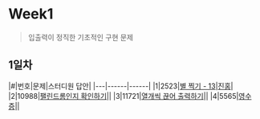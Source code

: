 # Week1
> 입출력이 정직한 기초적인 구현 문제
## 1일차
|#|번호|문제|스터디원 답안|
|---|------|------|
|1|2523|[별 찍기 - 13](https://www.acmicpc.net/problem/2523)|[진홍](Week1/bj2523_kjh.java)|
|2|10988|[팰린드롬인지 확인하기](https://www.acmicpc.net/problem/10988)||
|3|11721|[열개씩 끊어 출력하기](https://www.acmicpc.net/problem/11721)||
|4|5565|[영수증](https://www.acmicpc.net/problem/5565)||